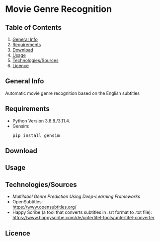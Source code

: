 # Movie Genre Recognition

## Table of Contents
1. [General Info](#general-info)
2. [Requirements](#requirements)
3. [Download](#download)
4. [Usage](#usage)
5. [Technologies/Sources](#technologiessources)
6. [Licence](#licence)

## General Info
Automatic movie genre recognition based on the English subtitles

## Requirements
* Python Version 3.8.8./3.11.4.
* Gensim: <pre>pip install gensim</pre>

## Download

## Usage

## Technologies/Sources
- _Multilabel Genre Prediction Using Deep-Learning Frameworks_
- OpenSubtitles: <br />https://www.opensubtitles.org/
- Happy Scribe (a tool that converts subtitles in .srt format to .txt file): <br />https://www.happyscribe.com/de/untertitel-tools/untertitel-converter

## Licence
